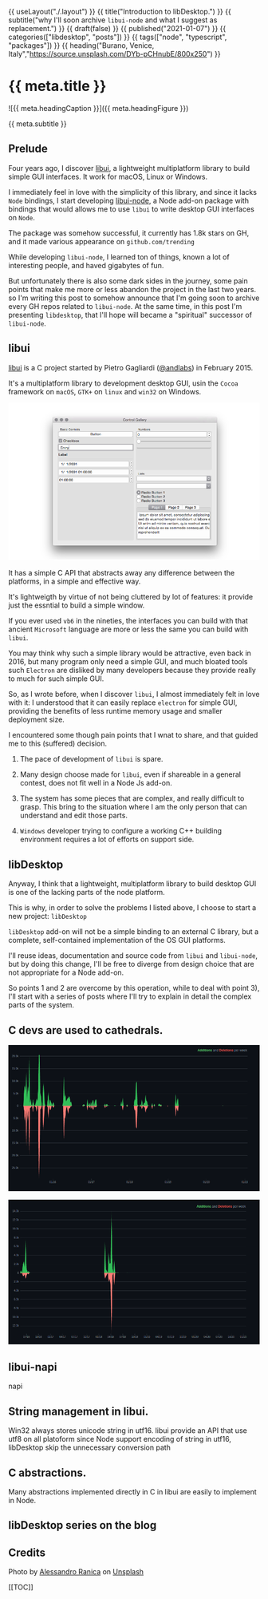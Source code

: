 {{ useLayout("./.layout") }}
{{ title("Introduction to libDesktop.") }}
{{ subtitle("why I'll soon archive `libui-node` and what I suggest as replacement.") }}
{{ draft(false) }}
{{ published("2021-01-07") }}
{{ categories(["libdesktop", "posts"]) }}
{{ tags(["node", "typescript", "packages"]) }}
{{ heading("Burano, Venice, Italy","https://source.unsplash.com/DYb-pCHnubE/800x250") }}

# {{ meta.title }}

![{{ meta.headingCaption }}]({{ meta.headingFigure }})

{{ meta.subtitle }}

## Prelude

Four years ago, I discover [libui](https://github.com/andlabs/libui), a lightweight multiplatform 
library to build simple GUI interfaces. It work for macOS, Linux or Windows.

I immediately feel in love with the simplicity of this library, and since it lacks
`Node` bindings, I start developing [libui-node](https://github.com/parro-it/libui-node), 
a Node add-on package with bindings that would allows me to use `libui` to write desktop
GUI interfaces on `Node`.

The package was somehow successful, it currently has 1.8k stars on GH, and it 
made various appearance on `github.com/trending`

While developing `libui-node`, I learned ton of things, known a lot of 
interesting people, and haved gigabytes of fun.

But unfortunately there is also some dark sides in the journey, some pain points
that make me more or less abandon the project in the last two years. so I'm writing 
this post to somehow announce that I'm going soon to archive every GH repos related 
to `libui-node`. At the same time, in this post I'm presenting `libdesktop`, that I'll 
hope will became a "spiritual" successor of `libui-node`.


## libui

[libui](https://github.com/andlabs/libui) is a C project started by 
Pietro Gagliardi ([@andlabs](https://github.com/andlabs)) in February 2015.

It's a multiplatform library to development desktop GUI, usin the `Cocoa` 
framework on `macOS`, `GTK+` on `linux` and `win32` on Windows.

![libui based window running on macOS](media/libui-window-macos.png)

It has a simple C API that abstracts away any difference between the platforms,
in a simple and effective way.

It's lightweigth by virtue of not being cluttered by lot of features:
it provide just the essntial to build a simple window. 

If you ever used `vb6` in the nineties, the interfaces you can build with that
ancient `Microsoft` language are more or less the same you can build with `libui`.

You may think why such a simple library would be attractive, even back in 2016,
but many program only need a simple GUI, and much bloated tools such `Electron`
are disliked by many developers because they provide really to much for such simple GUI.

So, as I wrote before, when I discover `libui`, I almost immediately felt in love with 
it: I understood that it can easily replace `electron` for simple GUI, providing 
the benefits of less runtime memory usage and smaller deployment size.

I encountered some though pain points that I wnat to share, and
that guided me to this (suffered) decision.

1) The pace of development of `libui` is spare.

2) Many design choose made for `libui`, even if shareable in a 
general contest, does not fit well in a Node Js add-on.

3) The system has some pieces that are complex, and really 
difficult to grasp. This bring to the situation where I am the 
only person that can understand and edit those parts.

4) `Windows` developer trying to configure a working C++
building environment requires a lot of efforts on support side.


## libDesktop


Anyway, I think that a lightweight, multiplatform library
to build desktop GUI is one of the lacking parts of the node platform.

This is why, in order to solve the problems I listed above,
I choose to start a new project: `libDesktop`

`libDesktop` add-on will not be a simple binding to an external C library,
but a complete, self-contained implementation of the OS GUI platforms.

I'll reuse ideas, documentation and source code from `libui` and `libui-node`,
but by doing this change, I'll be free to diverge from design choice that
are not appropriate for a Node add-on.

So points 1 and 2 are overcome by this operation, while to
deal with point 3), I'll start with a series of posts where I'll try to
explain in detail the complex parts of the system.

## C devs are used to cathedrals.

![libui code frequency on github](media/libui-code-freq.png)

![libui-node code frequency on github](media/libui-node-code-freq.png)

## libui-napi

napi



## String management in libui.

Win32 always stores unicode string in utf16.
libui provide an API that use utf8 on all platoform
since Node support encoding of string in utf16, libDesktop skip the unnecessary conversion path


## C abstractions.

Many abstractions implemented directly in C in libui are easily to implement
in Node.

## libDesktop series on the blog



## Credits

<span>Photo by <a href="https://unsplash.com/@ale_ranica?utm_source=unsplash&amp;utm_medium=referral&amp;utm_content=creditCopyText">Alessandro Ranica</a> on <a href="https://unsplash.com/s/photos/windows-of-different-types-italy?utm_source=unsplash&amp;utm_medium=referral&amp;utm_content=creditCopyText">Unsplash</a></span>


[[TOC]]